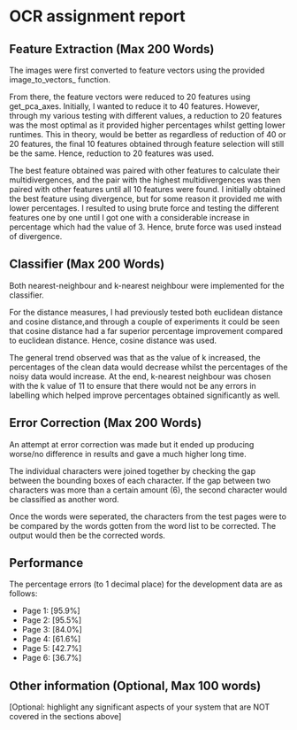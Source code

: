 # OCR assignment report
## Feature Extraction (Max 200 Words)
The images were first converted to feature vectors using the provided image_to_vectors_ function. 

From there, the feature vectors were reduced to 20 features using get_pca_axes. Initially, I wanted to reduce it to 40 features. However, through my various testing with different values, a reduction to 20 features was the most optimal as it provided higher percentages whilst getting lower runtimes. This in theory, would be better as regardless of reduction of 40 or 20 features, the final 10 features obtained through feature selection will still be the same. Hence, reduction to 20 features was used.

The best feature obtained was paired with other features to calculate their multidivergences, and the pair with the highest multidivergences was then paired with other features until all 10 features were found. I initially obtained the best feature using divergence, but for some reason it provided me with lower percentages. I resulted to using brute force and testing the different features one by one until I got one with a considerable increase in percentage which had the value of 3. Hence, brute force was used instead of divergence.
## Classifier (Max 200 Words)
Both nearest-neighbour and k-nearest neighbour were implemented for the classifier.

For the distance measures, I had previously tested both euclidean distance and cosine distance,and through a couple of experiments it could be seen that cosine distance had a far superior percentage improvement compared to euclidean distance. Hence, cosine distance was used.

The general trend observed was that as the value of k increased, the percentages of the clean data would decrease whilst the percentages of the noisy data would increase. At the end, k-nearest neighbour was chosen with the k value of 11 to ensure that there would not be any errors in labelling which helped improve percentages obtained significantly as well. 

## Error Correction (Max 200 Words)
An attempt at error correction was made but it ended up producing worse/no difference in results and gave a much higher long time.

The individual characters were joined together by checking the gap between the bounding boxes of each character. If the gap between two characters was more than a certain amount (6), the second character would be classified as another word. 

Once the words were seperated, the characters from the test pages were to be compared by the words gotten from the word list to be corrected. The output would then be the corrected words.
## Performance
The percentage errors (to 1 decimal place) for the development data are
as follows:
- Page 1: [95.9%]
- Page 2: [95.5%]
- Page 3: [84.0%]
- Page 4: [61.6%]
- Page 5: [42.7%]
- Page 6: [36.7%]
## Other information (Optional, Max 100 words)
[Optional: highlight any significant aspects of your system that are
NOT covered in the sections above]